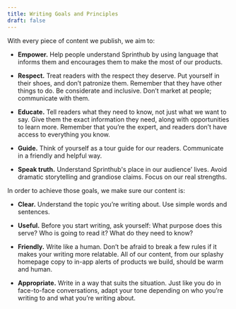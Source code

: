 ```yaml
---
title: Writing Goals and Principles
draft: false
---
```


With every piece of content we publish, we aim to:

* **Empower.** Help people understand Sprinthub by using language that informs them and encourages them to make the most of our products.

* **Respect.** Treat readers with the respect they deserve. Put yourself in their shoes, and don’t patronize them. Remember that they have other things to do. Be considerate and inclusive. Don’t market at people; communicate with them.

* **Educate.** Tell readers what they need to know, not just what we want to say. Give them the exact information they need, along with opportunities to learn more. Remember that you’re the expert, and readers don’t have access to everything you know.

* **Guide.** Think of yourself as a tour guide for our readers. Communicate in a friendly and helpful way.

* **Speak truth.** Understand Sprinthub's place in our audience’ lives. Avoid dramatic storytelling and grandiose claims. Focus on our real strengths.

In order to achieve those goals, we make sure our content is:

* **Clear.** Understand the topic you’re writing about. Use simple words and sentences.

* **Useful.** Before you start writing, ask yourself: What purpose does this serve? Who is going to read it? What do they need to know?

* **Friendly.** Write like a human. Don’t be afraid to break a few rules if it makes your writing more relatable. All of our content, from our splashy homepage copy to in-app alerts of products we build, should be warm and human.

* **Appropriate.** Write in a way that suits the situation. Just like you do in face-to-face conversations, adapt your tone depending on who you’re writing to and what you’re writing about.
